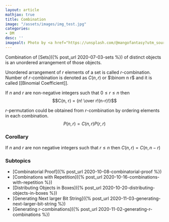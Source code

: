 ```yaml
---
layout: article
mathjax: true
title: Combination
image: "/assets/images/img_test.jpg"
categories:
- DM
desc: '' 
imagealt: Photo by <a href="https://unsplash.com/@mangofantasy?utm_source=unsplash&utm_medium=referral&utm_content=creditCopyText">Tim Johnson</a> on <a href="https://unsplash.com/s/photos/logic?utm_source=unsplash&utm_medium=referral&utm_content=creditCopyText">Unsplash</a>
---
```


Combination of [Sets]({% post_url 2020-07-03-sets %}) of distinct objects is an unordered arrangement of those objects.

Unordered arrangement of $r$ elements of a set is called $r$-combination. 
Number of $r$-combination is denoted as $C(n, r)$ or $\binom n r$ and it is called [[Binomial Coefficient]].

If $n$ and $r$ are non-negative integers such that $0 \le r \le n$ then $$C(n, r) = {n! \over r!(n-r)!}$$

$r$-permutation could be obtained from $r$-combination by ordering elements in each combination.
$$P(n, r) = C(n, r)P(r, r)$$

### Corollary
If $n$ and $r$ are non negative integers such that $r \le n$ then $C(n, r) = C(n, n-r)$

### Subtopics
- [Combinatorial Proof]({% post_url 2020-10-08-combinatorial-proof %})
- [Combinations with Repetition]({% post_url 2020-10-16-combinations-with-repetition %})
- [Distributing Objects in Boxes]({% post_url 2020-10-20-distributing-objects-in-boxes %})
- [Generating Next larger Bit String]({% post_url 2020-11-03-generating-next-larger-bit-string %})
- [Generating r-combinations]({% post_url 2020-11-02-generating-r-combinations %})
